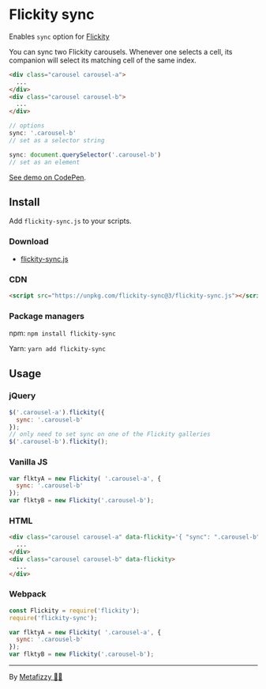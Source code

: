 # Flickity sync

Enables `sync` option for [Flickity](https://flickity.metafizzy.co/)

You can sync two Flickity carousels. Whenever one selects a cell, its companion will select its matching cell of the same index.

``` html
<div class="carousel carousel-a">
  ...
</div>
<div class="carousel carousel-b">
  ...
</div>
```

``` js
// options
sync: '.carousel-b'
// set as a selector string

sync: document.querySelector('.carousel-b')
// set as an element
```

[See demo on CodePen](https://codepen.io/desandro/pen/gOXEKPK).

## Install

Add `flickity-sync.js` to your scripts.

### Download

+ [flickity-sync.js](https://unpkg.com/flickity-sync@3/flickity-sync.js)

### CDN

``` html
<script src="https://unpkg.com/flickity-sync@3/flickity-sync.js"></script>
```

### Package managers

npm: `npm install flickity-sync`

Yarn: `yarn add flickity-sync`

## Usage

### jQuery

``` js
$('.carousel-a').flickity({
  sync: '.carousel-b'
});
// only need to set sync on one of the Flickity galleries
$('.carousel-b').flickity();
```

### Vanilla JS

``` js
var flktyA = new Flickity( '.carousel-a', {
  sync: '.carousel-b'
});
var flktyB = new Flickity('.carousel-b');
```

### HTML

``` html
<div class="carousel carousel-a" data-flickity='{ "sync": ".carousel-b" }'>
  ...
</div>
<div class="carousel carousel-b" data-flickity>
  ...
</div>
```

### Webpack

``` js
const Flickity = require('flickity');
require('flickity-sync');

var flktyA = new Flickity( '.carousel-a', {
  sync: '.carousel-b'
});
var flktyB = new Flickity('.carousel-b');
```

---

By [Metafizzy 🌈🐻](https://metafizzy.co)
